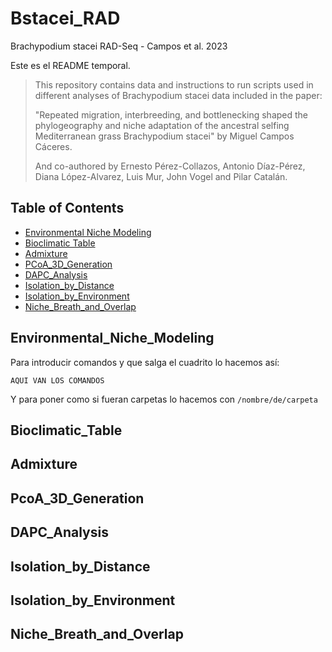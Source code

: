 # Bstacei_RAD

Brachypodium stacei RAD-Seq - Campos et al. 2023

Este es el README temporal.

> This repository contains data and instructions to run scripts used in different analyses of Brachypodium stacei data included in the paper:
>
> "Repeated migration, interbreeding, and bottlenecking  shaped the phylogeography and niche adaptation of the ancestral selfing Mediterranean grass Brachypodium stacei" by Miguel Campos Cáceres.
>
> And co-authored by Ernesto Pérez-Collazos, Antonio Díaz-Pérez, Diana López-Alvarez, Luis Mur, John Vogel and Pilar Catalán. 

## Table of Contents
* [Environmental Niche Modeling](#environmental_niche_modeling)
* [Bioclimatic Table](#bioclimatic_table)
* [Admixture](#admixture)
* [PCoA_3D_Generation](#pcoa_3d_generation)
* [DAPC_Analysis](#dapc_analysis)
* [Isolation_by_Distance](#isolation_by_distance)
* [Isolation_by_Environment](#isolation_by_environment)
* [Niche_Breath_and_Overlap](#niche_breath_and_overlap)

## Environmental_Niche_Modeling

Para introducir comandos y que salga el cuadrito lo hacemos así:
```
AQUI VAN LOS COMANDOS
```

Y para poner como si fueran carpetas lo hacemos con `/nombre/de/carpeta`
## Bioclimatic_Table

## Admixture

## PcoA_3D_Generation

## DAPC_Analysis

## Isolation_by_Distance

## Isolation_by_Environment

## Niche_Breath_and_Overlap
